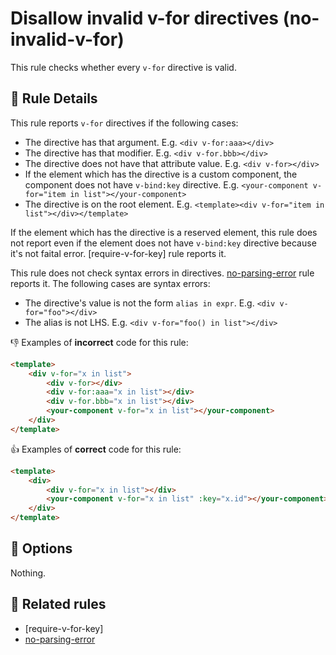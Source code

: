 # Disallow invalid v-for directives (no-invalid-v-for)

This rule checks whether every `v-for` directive is valid.

## 📖 Rule Details

This rule reports `v-for` directives if the following cases:

- The directive has that argument. E.g. `<div v-for:aaa></div>`
- The directive has that modifier. E.g. `<div v-for.bbb></div>`
- The directive does not have that attribute value. E.g. `<div v-for></div>`
- If the element which has the directive is a custom component, the component does not have `v-bind:key` directive. E.g. `<your-component v-for="item in list"></your-component>`
- The directive is on the root element. E.g. `<template><div v-for="item in list"></div></template>`

If the element which has the directive is a reserved element, this rule does not report even if the element does not have `v-bind:key` directive because it's not faital error. [require-v-for-key] rule reports it.

This rule does not check syntax errors in directives. [no-parsing-error] rule reports it.
The following cases are syntax errors:

- The directive's value is not the form `alias in expr`. E.g. `<div v-for="foo"></div>`
- The alias is not LHS. E.g. `<div v-for="foo() in list"></div>`


👎 Examples of **incorrect** code for this rule:

```html
<template>
    <div v-for="x in list">
        <div v-for></div>
        <div v-for:aaa="x in list"></div>
        <div v-for.bbb="x in list"></div>
        <your-component v-for="x in list"></your-component>
    </div>
</template>
```

👍 Examples of **correct** code for this rule:

```html
<template>
    <div>
        <div v-for="x in list"></div>
        <your-component v-for="x in list" :key="x.id"></your-component>
    </div>
</template>
```

## 🔧 Options

Nothing.

## 👫 Related rules

- [require-v-for-key]
- [no-parsing-error]


[no-parsing-error]: no-parsing-error.md
